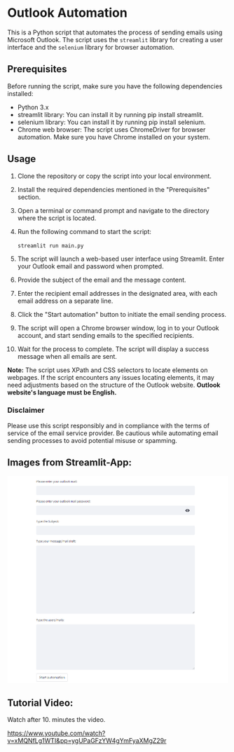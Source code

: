 # Outlook Automation

This is a Python script that automates the process of sending emails using Microsoft Outlook. 
The script uses the `streamlit` library for creating a user interface and the `selenium` library for browser automation.

## Prerequisites

Before running the script, make sure you have the following dependencies installed:

- Python 3.x
- streamlit library: You can install it by running pip install streamlit.
- selenium library: You can install it by running pip install selenium.
- Chrome web browser: The script uses ChromeDriver for browser automation. Make sure you have Chrome installed on your system.

## Usage
1. Clone the repository or copy the script into your local environment.
2. Install the required dependencies mentioned in the "Prerequisites" section.
3. Open a terminal or command prompt and navigate to the directory where the script is located.
4. Run the following command to start the script:

   `streamlit run main.py`

5. The script will launch a web-based user interface using Streamlit. Enter your Outlook email and password when prompted.
6. Provide the subject of the email and the message content.
7. Enter the recipient email addresses in the designated area, with each email address on a separate line.
8. Click the "Start automation" button to initiate the email sending process.
9. The script will open a Chrome browser window, log in to your Outlook account, and start sending emails to the specified recipients.
10. Wait for the process to complete. The script will display a success message when all emails are sent.

**Note:** The script uses XPath and CSS selectors to locate elements on webpages. 
If the script encounters any issues locating elements, it may need adjustments based on the structure of the Outlook website.
**Outlook website's language must be English.**

### Disclaimer
Please use this script responsibly and in compliance with the terms of service of the email service provider. 
Be cautious while automating email sending processes to avoid potential misuse or spamming.

## Images from Streamlit-App:
![Açıklama](./images/screenshootfromapp.png)

## Tutorial Video:

Watch after 10. minutes the video.

https://www.youtube.com/watch?v=xMQNfLg1WTI&pp=ygUPaGFzYW4gYmFyaXMgZ29r





